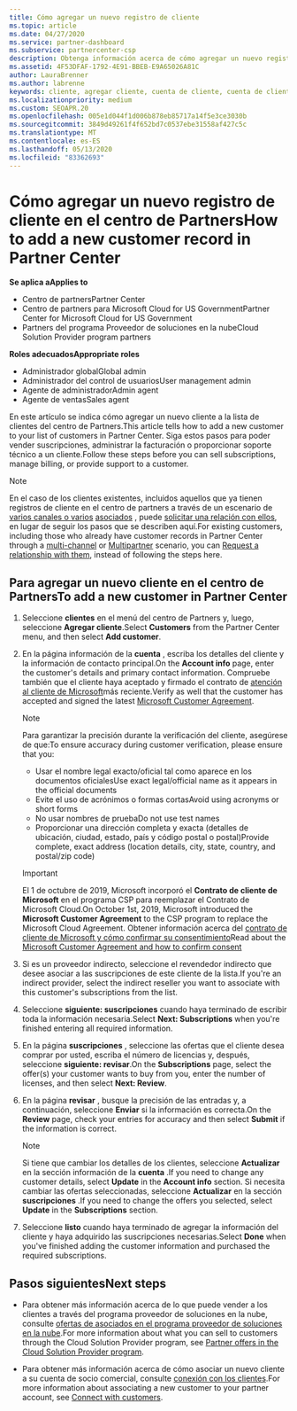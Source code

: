 ```yaml
---
title: Cómo agregar un nuevo registro de cliente
ms.topic: article
ms.date: 04/27/2020
ms.service: partner-dashboard
ms.subservice: partnercenter-csp
description: Obtenga información acerca de cómo agregar un nuevo registro de cliente en el centro de Partners. A continuación, puede vender las suscripciones del cliente, administrar la facturación o proporcionar soporte al cliente.
ms.assetid: 4F53DFAF-1792-4E91-BBEB-E9A65026A81C
author: LauraBrenner
ms.author: labrenne
keywords: cliente, agregar cliente, cuenta de cliente, cuenta de cliente en el centro de Partners, clientes, agregar clientes, crear cuenta de cliente
ms.localizationpriority: medium
ms.custom: SEOAPR.20
ms.openlocfilehash: 005e1d044f1d006b878eb85717a14f5e3ce3030b
ms.sourcegitcommit: 3849d49261f4f652bd7c0537ebe31558af427c5c
ms.translationtype: MT
ms.contentlocale: es-ES
ms.lasthandoff: 05/13/2020
ms.locfileid: "83362693"
---
```

# <a name="how-to-add-a-new-customer-record-in-partner-center"></a><span data-ttu-id="275fd-105">Cómo agregar un nuevo registro de cliente en el centro de Partners</span><span class="sxs-lookup"><span data-stu-id="275fd-105">How to add a new customer record in Partner Center</span></span>

<span data-ttu-id="275fd-106">**Se aplica a**</span><span class="sxs-lookup"><span data-stu-id="275fd-106">**Applies to**</span></span>

- <span data-ttu-id="275fd-107">Centro de partners</span><span class="sxs-lookup"><span data-stu-id="275fd-107">Partner Center</span></span>
- <span data-ttu-id="275fd-108">Centro de partners para Microsoft Cloud for US Government</span><span class="sxs-lookup"><span data-stu-id="275fd-108">Partner Center for Microsoft Cloud for US Government</span></span>
- <span data-ttu-id="275fd-109">Partners del programa Proveedor de soluciones en la nube</span><span class="sxs-lookup"><span data-stu-id="275fd-109">Cloud Solution Provider program partners</span></span>

<span data-ttu-id="275fd-110">**Roles adecuados**</span><span class="sxs-lookup"><span data-stu-id="275fd-110">**Appropriate roles**</span></span>

- <span data-ttu-id="275fd-111">Administrador global</span><span class="sxs-lookup"><span data-stu-id="275fd-111">Global admin</span></span>
- <span data-ttu-id="275fd-112">Administrador del control de usuarios</span><span class="sxs-lookup"><span data-stu-id="275fd-112">User management admin</span></span>
- <span data-ttu-id="275fd-113">Agente de administrador</span><span class="sxs-lookup"><span data-stu-id="275fd-113">Admin agent</span></span>
- <span data-ttu-id="275fd-114">Agente de ventas</span><span class="sxs-lookup"><span data-stu-id="275fd-114">Sales agent</span></span>

<span data-ttu-id="275fd-115">En este artículo se indica cómo agregar un nuevo cliente a la lista de clientes del centro de Partners.</span><span class="sxs-lookup"><span data-stu-id="275fd-115">This article tells how to add a new customer to your list of customers in Partner Center.</span></span> <span data-ttu-id="275fd-116">Siga estos pasos para poder vender suscripciones, administrar la facturación o proporcionar soporte técnico a un cliente.</span><span class="sxs-lookup"><span data-stu-id="275fd-116">Follow these steps before you can sell subscriptions, manage billing, or provide support to a customer.</span></span>

>[!NOTE]
><span data-ttu-id="275fd-117">En el caso de los clientes existentes, incluidos aquellos que ya tienen registros de cliente en el centro de partners a través de un escenario de [varios canales o varios](multichannel.md) [asociados](multipartner.md) , puede [solicitar una relación con ellos](request-a-relationship-with-a-customer.md), en lugar de seguir los pasos que se describen aquí.</span><span class="sxs-lookup"><span data-stu-id="275fd-117">For existing customers, including those who already have customer records in Partner Center through a [multi-channel](multichannel.md) or [Multipartner](multipartner.md) scenario, you can [Request a relationship with them](request-a-relationship-with-a-customer.md), instead of following the steps here.</span></span>

## <a name="to-add-a-new-customer-in-partner-center"></a><span data-ttu-id="275fd-118">Para agregar un nuevo cliente en el centro de Partners</span><span class="sxs-lookup"><span data-stu-id="275fd-118">To add a new customer in Partner Center</span></span>

1. <span data-ttu-id="275fd-119">Seleccione **clientes** en el menú del centro de Partners y, luego, seleccione **Agregar cliente**.</span><span class="sxs-lookup"><span data-stu-id="275fd-119">Select **Customers** from the Partner Center menu, and then select **Add customer**.</span></span>

2. <span data-ttu-id="275fd-120">En la página información de la **cuenta** , escriba los detalles del cliente y la información de contacto principal.</span><span class="sxs-lookup"><span data-stu-id="275fd-120">On the **Account info** page, enter the customer's details and primary contact information.</span></span> <span data-ttu-id="275fd-121">Compruebe también que el cliente haya aceptado y firmado el contrato de [atención al cliente de Microsoft](agreements.md)más reciente.</span><span class="sxs-lookup"><span data-stu-id="275fd-121">Verify as well that the customer has accepted and signed the latest [Microsoft Customer Agreement](agreements.md).</span></span>

   >[!NOTE]
   >
   ><span data-ttu-id="275fd-122">Para garantizar la precisión durante la verificación del cliente, asegúrese de que:</span><span class="sxs-lookup"><span data-stu-id="275fd-122">To ensure accuracy during customer verification, please ensure that you:</span></span>
   >
   >- <span data-ttu-id="275fd-123">Usar el nombre legal exacto/oficial tal como aparece en los documentos oficiales</span><span class="sxs-lookup"><span data-stu-id="275fd-123">Use exact legal/official name as it appears in the official documents</span></span>
   >- <span data-ttu-id="275fd-124">Evite el uso de acrónimos o formas cortas</span><span class="sxs-lookup"><span data-stu-id="275fd-124">Avoid using acronyms or short forms</span></span>
   >- <span data-ttu-id="275fd-125">No usar nombres de prueba</span><span class="sxs-lookup"><span data-stu-id="275fd-125">Do not use test names</span></span>
   >- <span data-ttu-id="275fd-126">Proporcionar una dirección completa y exacta (detalles de ubicación, ciudad, estado, país y código postal o postal)</span><span class="sxs-lookup"><span data-stu-id="275fd-126">Provide complete, exact address (location details, city, state, country, and postal/zip code)</span></span>

   >[!IMPORTANT]
   > <span data-ttu-id="275fd-127">El 1 de octubre de 2019, Microsoft incorporó el **Contrato de cliente de Microsoft** en el programa CSP para reemplazar el Contrato de Microsoft Cloud.</span><span class="sxs-lookup"><span data-stu-id="275fd-127">On October 1st, 2019, Microsoft introduced the **Microsoft Customer Agreement** to the CSP program to replace the Microsoft Cloud Agreement.</span></span> <span data-ttu-id="275fd-128">Obtener información acerca del [contrato de cliente de Microsoft y cómo confirmar su consentimiento](confirm-customer-agreement.md)</span><span class="sxs-lookup"><span data-stu-id="275fd-128">Read about the [Microsoft Customer Agreement and how to confirm consent](confirm-customer-agreement.md)</span></span>
  
3. <span data-ttu-id="275fd-129">Si es un proveedor indirecto, seleccione el revendedor indirecto que desee asociar a las suscripciones de este cliente de la lista.</span><span class="sxs-lookup"><span data-stu-id="275fd-129">If you're an indirect provider, select the indirect reseller you want to associate with this customer's subscriptions from the list.</span></span>

4. <span data-ttu-id="275fd-130">Seleccione **siguiente: suscripciones** cuando haya terminado de escribir toda la información necesaria.</span><span class="sxs-lookup"><span data-stu-id="275fd-130">Select **Next: Subscriptions** when you're finished entering all required information.</span></span>

5. <span data-ttu-id="275fd-131">En la página **suscripciones** , seleccione las ofertas que el cliente desea comprar por usted, escriba el número de licencias y, después, seleccione **siguiente: revisar**.</span><span class="sxs-lookup"><span data-stu-id="275fd-131">On the **Subscriptions** page, select the offer(s) your customer wants to buy from you, enter the number of licenses, and then select **Next: Review**.</span></span>

6. <span data-ttu-id="275fd-132">En la página **revisar** , busque la precisión de las entradas y, a continuación, seleccione **Enviar** si la información es correcta.</span><span class="sxs-lookup"><span data-stu-id="275fd-132">On the **Review** page, check your entries for accuracy and then select **Submit** if the information is correct.</span></span>

   >[!NOTE]
   ><span data-ttu-id="275fd-133">Si tiene que cambiar los detalles de los clientes, seleccione **Actualizar** en la sección información de la **cuenta** .</span><span class="sxs-lookup"><span data-stu-id="275fd-133">If you need to change any customer details, select **Update** in the **Account info** section.</span></span> <span data-ttu-id="275fd-134">Si necesita cambiar las ofertas seleccionadas, seleccione **Actualizar** en la sección **suscripciones** .</span><span class="sxs-lookup"><span data-stu-id="275fd-134">If you need to change the offers you selected, select **Update** in the **Subscriptions** section.</span></span>

7. <span data-ttu-id="275fd-135">Seleccione **listo** cuando haya terminado de agregar la información del cliente y haya adquirido las suscripciones necesarias.</span><span class="sxs-lookup"><span data-stu-id="275fd-135">Select **Done** when you've finished adding the customer information and purchased the required subscriptions.</span></span>

## <a name="next-steps"></a><span data-ttu-id="275fd-136">Pasos siguientes</span><span class="sxs-lookup"><span data-stu-id="275fd-136">Next steps</span></span>

- <span data-ttu-id="275fd-137">Para obtener más información acerca de lo que puede vender a los clientes a través del programa proveedor de soluciones en la nube, consulte [ofertas de asociados en el programa proveedor de soluciones en la nube](csp-offers.md).</span><span class="sxs-lookup"><span data-stu-id="275fd-137">For more information about what you can sell to customers through the Cloud Solution Provider program, see [Partner offers in the Cloud Solution Provider program](csp-offers.md).</span></span>

- <span data-ttu-id="275fd-138">Para obtener más información acerca de cómo asociar un nuevo cliente a su cuenta de socio comercial, consulte [conexión con los clientes](customer-accounts.md).</span><span class="sxs-lookup"><span data-stu-id="275fd-138">For more information about associating a new customer to your partner account, see [Connect with customers](customer-accounts.md).</span></span>
